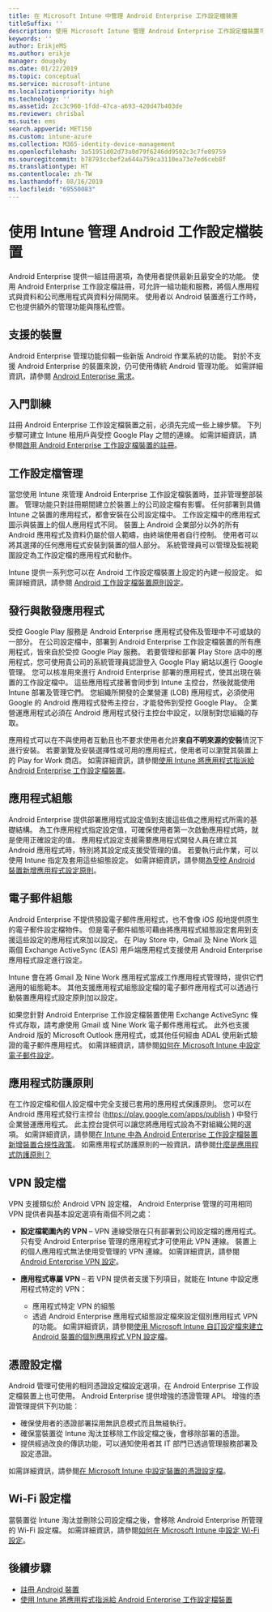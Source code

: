 ```yaml
---
title: 在 Microsoft Intune 中管理 Android Enterprise 工作設定檔裝置
titleSuffix: ''
description: 使用 Microsoft Intune 管理 Android Enterprise 工作設定檔裝置可為使用個人 Android 裝置工作的使用者提供額外管理功能與隱私權。
keywords: ''
author: ErikjeMS
ms.author: erikje
manager: dougeby
ms.date: 01/22/2019
ms.topic: conceptual
ms.service: microsoft-intune
ms.localizationpriority: high
ms.technology: ''
ms.assetid: 2cc3c960-1fdd-47ca-a693-420d47b403de
ms.reviewer: chrisbal
ms.suite: ems
search.appverid: MET150
ms.custom: intune-azure
ms.collection: M365-identity-device-management
ms.openlocfilehash: 3a51951d02d73a0d79f6246dd9502c3c7fe89759
ms.sourcegitcommit: b78793ccbef2a644a759ca3110ea73e7ed6ceb8f
ms.translationtype: HT
ms.contentlocale: zh-TW
ms.lasthandoff: 08/16/2019
ms.locfileid: "69550083"
---
```

# <a name="manage-android-work-profile-devices-with-intune"></a>使用 Intune 管理 Android 工作設定檔裝置

Android Enterprise 提供一組註冊選項，為使用者提供最新且最安全的功能。 使用 Android Enterprise 工作設定檔註冊，可允許一組功能和服務，將個人應用程式與資料和公司應用程式與資料分隔開來。 使用者以 Android 裝置進行工作時，它也提供額外的管理功能與隱私控管。 

## <a name="supported-devices"></a>支援的裝置

Android Enterprise 管理功能仰賴一些新版 Android 作業系統的功能。 對於不支援 Android Enterprise 的裝置來說，仍可使用傳統 Android 管理功能。 如需詳細資訊，請參閱 [Android Enterprise 需求](https://support.google.com/work/android/answer/6174145?hl=en&ref_topic=6151012)。

## <a name="onboarding"></a>入門訓練

註冊 Android Enterprise 工作設定檔裝置之前，必須先完成一些上線步驟。 下列步驟可建立 Intune 租用戶與受控 Google Play 之間的連線。 如需詳細資訊，請參閱[啟用 Android Enterprise 工作設定檔裝置的註冊](android-work-profile-enroll.md)。

## <a name="work-profile-management"></a>工作設定檔管理

當您使用 Intune 來管理 Android Enterprise 工作設定檔裝置時，並非管理整部裝置。 管理功能只對註冊期間建立於裝置上的公司設定檔有影響。 任何部署到具備 Intune 之裝置的應用程式，都會安裝在公司設定檔中。 工作設定檔中的應用程式圖示與裝置上的個人應用程式不同。 裝置上 Android 企業部分以外的所有 Android 應用程式及資料仍屬於個人範疇，由終端使用者自行控制。 使用者可以將其選擇的任何應用程式安裝到裝置的個人部分。 系統管理員可以管理及監視範圍設定為工作設定檔的應用程式和動作。

Intune 提供一系列您可以在 Android 工作設定檔裝置上設定的內建一般設定。 如需詳細資訊，請參閱 [Android 工作設定檔裝置原則設定](compliance-policy-create-android-for-work.md)。

## <a name="app-publishing-and-distribution"></a>發行與散發應用程式

受控 Google Play 服務是 Android Enterprise 應用程式發佈及管理中不可或缺的一部分。 在公司設定檔中，部署到 Android Enterprise 工作設定檔裝置的所有應用程式，皆來自於受控 Google Play 服務。 若要管理和部署 Play Store 店中的應用程式，您可使用貴公司的系統管理員認證登入 Google Play 網站以進行 Google 管理。 您可以核准用來進行 Android Enterprise 部署的應用程式，使其出現在裝置的工作設定檔中。 這些應用程式接著會同步到 Intune 主控台，然後就能使用 Intune 部署及管理它們。 您組織所開發的企業營運 (LOB) 應用程式，必須使用 Google 的 Android 應用程式發佈主控台，才能發佈到受控 Google Play。 企業營運應用程式必須在 Android 應用程式發行主控台中設定，以限制對您組織的存取。

應用程式可以在不與使用者互動且也不要求使用者允許**來自不明來源的安裝**情況下進行安裝。 若要瀏覽及安裝選擇性或可用的應用程式，使用者可以瀏覽其裝置上的 Play for Work 商店。 如需詳細資訊，請參閱[使用 Intune 將應用程式指派給 Android Enterprise 工作設定檔裝置](apps-add-android-for-work.md)。

## <a name="app-configuration"></a>應用程式組態

Android Enterprise 提供部署應用程式設定值到支援這些值之應用程式所需的基礎結構。 為工作應用程式指定設定值，可確保使用者第一次啟動應用程式時，就是使用正確設定的值。 應用程式設定支援需要應用程式開發人員在建立其 Android 應用程式時，特別將其設定成支援受管理的值。 若要執行此作業，可以使用 Intune 指定及套用這些組態設定。 如需詳細資訊，請參閱[為受控 Android 裝置新增應用程式設定原則](app-configuration-policies-use-android.md)。

## <a name="email-configuration"></a>電子郵件組態

Android Enterprise 不提供預設電子郵件應用程式，也不會像 iOS 般地提供原生的電子郵件設定檔物件。 但是電子郵件組態可藉由將應用程式組態設定套用到支援這些設定的應用程式來加以設定。 在 Play Store 中，Gmail 及 Nine Work 這兩個 Exchange ActiveSync (EAS) 用戶端應用程式支援使用 Android Enterprise 應用程式設定進行設定。

Intune 會在將 Gmail 及 Nine Work 應用程式當成工作應用程式管理時，提供它們適用的組態範本。 其他支援應用程式組態設定檔的電子郵件應用程式可以透過行動裝置應用程式設定原則加以設定。

如果您針對 Android Enterprise 工作設定檔裝置使用 Exchange ActiveSync 條件式存取，請考慮使用 Gmail 或 Nine Work 電子郵件應用程式。 此外也支援 Android 版的 Microsoft Outlook 應用程式，或其他任何經由 ADAL 使用新式驗證的電子郵件應用程式。 如需詳細資訊，請參閱[如何在 Microsoft Intune 中設定電子郵件設定](email-settings-configure.md)。

## <a name="app-protection-policies"></a>應用程式防護原則

在工作設定檔和個人設定檔中完全支援已套用的應用程式保護原則。 您可以在 Android 應用程式發行主控台 (https://play.google.com/apps/publish ) 中發行企業營運應用程式。 此主控台提供可以讓您將應用程式設為不對組織公開的選項。 如需詳細資訊，請參閱[在 Intune 中為 Android Enterprise 工作設定檔裝置新增裝置合規性政策](compliance-policy-create-android-for-work.md)。 如需應用程式防護原則的一般資訊，請參閱[什麼是應用程式防護原則？](app-protection-policy.md)

## <a name="vpn-profiles"></a>VPN 設定檔

VPN 支援類似於 Android VPN 設定檔， Android Enterprise 管理的可用相同 VPN 提供者與基本設定選項有兩個不同之處：

- **設定檔範圍內的 VPN** – VPN 連線受限在只有部署到公司設定檔的應用程式。 只有受 Android Enterprise 管理的應用程式才可使用此 VPN 連線。 裝置上的個人應用程式無法使用受管理的 VPN 連線。 如需詳細資訊，請參閱 [Android Enterprise VPN 設定](vpn-settings-android-enterprise.md)。

- **應用程式專屬 VPN** – 若 VPN 提供者支援下列項目，就能在 Intune 中設定應用程式特定的 VPN：
  - 應用程式特定 VPN 的組態
  - 透過 Android Enterprise 應用程式組態設定檔來設定個別應用程式 VPN 的功能。
  如需詳細資訊，請參閱[使用 Microsoft Intune 自訂設定檔來建立 Android 裝置的個別應用程式 VPN 設定檔](android-pulse-secure-per-app-vpn.md)。

## <a name="certificate-profiles"></a>憑證設定檔

Android 管理可使用的相同憑證設定檔設定選項，在 Android Enterprise 工作設定檔裝置上也可使用。 Android Enterprise 提供增強的憑證管理 API。 增強的憑證管理提供下列功能：

- 確保使用者的憑證部署採用無訊息模式而且無縫執行。
- 確保當裝置從 Intune 淘汰並移除工作設定檔之後，會移除部署的憑證。
- 提供經過改良的傳訊功能，可以通知使用者其 IT 部門已透過管理服務部署及設定憑證。

如需詳細資訊，請參閱[在 Microsoft Intune 中設定裝置的憑證設定檔](certificates-configure.md)。

## <a name="wi-fi-profiles"></a>Wi-Fi 設定檔

當裝置從 Intune 淘汰並刪除公司設定檔之後，會移除 Android Enterprise 所管理的 Wi-Fi 設定檔。 如需詳細資訊，請參閱[如何在 Microsoft Intune 中設定 Wi-Fi 設定](wi-fi-settings-configure.md)。

## <a name="next-steps"></a>後續步驟
- [註冊 Android 裝置](android-enroll.md)
- [使用 Intune 將應用程式指派給 Android Enterprise 工作設定檔裝置](apps-add-android-for-work.md)
